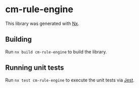 # cm-rule-engine

This library was generated with [Nx](https://nx.dev).

## Building

Run `nx build cm-rule-engine` to build the library.

## Running unit tests

Run `nx test cm-rule-engine` to execute the unit tests via [Jest](https://jestjs.io).
